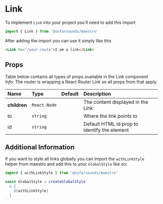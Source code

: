 # Link

To implement `Link` into your project you'll need to add this import
```js
import { Link } from '@sofarsounds/maestro'
```

After adding the import you can use it simply like this
```html
<Link to="/your-route">I am a link</Link>
```

## Props
Table below contains all types of props available in the Link component  
*Info*: The router is wrapping a React Router Link so all props from that apply.

| Name          | Type         | Default         | Description                      |
| :------------ | :-----       | :-------------- | :------------------------------- |
| **children**  | `React.Node` |                 | The content displayed in the Link
| to            | `string`     |                 | Where the link points to
| id            | `string`     |                 | Default HTML id prop to identify the element

## Additional Information

If you want to style all links globally you can import the `withLinkStyle` helper from maestro
and add this to your `GlobalStyle` like so:

```js
import { withLinkStyle } from '@sofarsounds/maestro'

const GlobalStyle = createGlobalStyle`
  a {
    ${withLinkStyle}
  }
`
```

